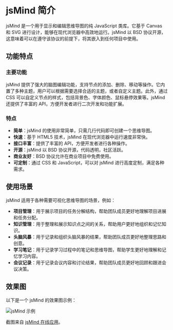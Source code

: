 # jsMind 简介

jsMind 是一个用于显示和编辑思维导图的纯 JavaScript 类库。它基于 Canvas 和 SVG 进行设计，能够在现代浏览器中高效地运行。jsMind 以 BSD 协议开源，这意味着可以在遵守该协议的前提下，将其嵌入到任何项目中使用。

## 功能特点

### 主要功能
jsMind 提供了强大的脑图编辑功能，支持节点的添加、删除、移动等操作。它内置了多种主题，用户可以根据需要选择合适的主题，或者自定义主题。此外，通过 CSS 可以自定义节点的样式，包括背景色、字体颜色、鼠标悬停效果等。jsMind 还提供了丰富的 API，方便开发者进行二次开发和功能扩展。

### 特点
- **简单**：jsMind 的使用非常简单，只需几行代码即可创建一个思维导图。
- **快速**：基于 HTML5 技术，jsMind 在现代浏览器中运行速度非常快。
- **接口丰富**：提供了丰富的 API，方便开发者进行各种操作。
- **开源**：jsMind 以 BSD 协议开源，代码透明，社区活跃。
- **商业友好**：BSD 协议允许在商业项目中免费使用。
- **可定制**：通过 CSS 和 JavaScript，可以对 jsMind 进行高度定制，满足各种需求。

## 使用场景

jsMind 适用于各种需要可视化思维导图的场景，例如：
- **项目管理**：用于展示项目的任务分解结构，帮助团队成员更好地理解项目进展和任务分配。
- **知识管理**：用于整理和展示知识点之间的关系，帮助用户更好地组织和记忆知识。
- **头脑风暴**：用于记录和组织头脑风暴的结果，帮助团队成员更好地整理思路和创意。
- **学习笔记**：用于记录学习过程中的笔记和思维导图，帮助学生更好地理解和记忆学习内容。
- **会议记录**：用于记录会议内容和讨论结果，帮助团队成员更好地回顾和跟进会议决策。

## 效果图

以下是一个 jsMind 的效果图示例：

![jsMind 示例](https://hizzgdev.github.io/jsmind/screenshots/jsmind.png)

截图来自 [jsMind 在线应用](https://jsmind.online)。

